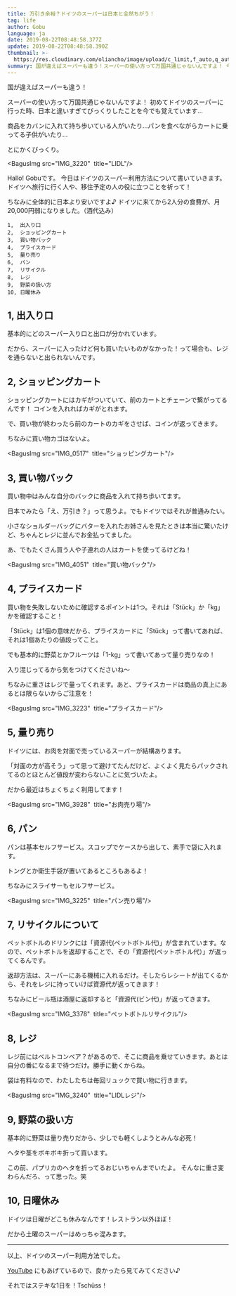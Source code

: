 ```yaml
---
title: 万引き余裕？ドイツのスーパーは日本と全然ちがう！
tag: life
author: Gobu
language: ja
date: 2019-08-22T08:48:58.377Z
update: 2019-08-22T08:48:58.390Z
thumbnail: >-
  https://res.cloudinary.com/oliancho/image/upload/c_limit,f_auto,q_auto,w_1200/v1566553192/bagushaus/baguspost/IMG_3222.jpg
summary: 国が違えばスーパーも違う！スーパーの使い方って万国共通じゃないんですよ！ 今日はドイツのスーパー利用方法について書いてみました。
---
```

国が違えばスーパーも違う！

スーパーの使い方って万国共通じゃないんですよ！ 初めてドイツのスーパーに行った時、日本と違いすぎてびっくりしたことを今でも覚えています…

商品をカバンに入れて持ち歩いている人がいたり…パンを食べながらカートに乗ってる子供がいたり…

とにかくびっくり。

<BagusImg src="IMG_3220"  title="LIDL"/>

Hallo! Gobuです。
今日はドイツのスーパー利用方法について書いていきます。
ドイツへ旅行に行く人や、移住予定の人の役に立つことを祈って！

ちなみに全体的に日本より安いですよ♪
ドイツに来てから2人分の食費が、月20,000円弱になりました。（酒代込み）

```
1,  出入り口
2,  ショッピングカート
3,  買い物バック
4,  プライスカード
5,  量り売り
6,  パン
7,  リサイクル
8,  レジ
9,  野菜の扱い方
10, 日曜休み
```

## 1, 出入り口
基本的にどのスーパー入り口と出口が分かれています。

だから、スーパーに入ったけど何も買いたいものがなかった！って場合も、レジを通らないと出られないんです。

## 2, ショッピングカート
ショッピングカートにはカギがついていて、前のカートとチェーンで繋がってるんです！
コインを入れればカギがとれます。

で、買い物が終わったら前のカートのカギをさせば、コインが返ってきます。

ちなみに買い物カゴはないよ。

<BagusImg src="IMG_0517"  title="ショッピングカート"/>

## 3, 買い物バック
買い物中はみんな自分のバックに商品を入れて持ち歩いてます。

日本でみたら「え、万引き？」って思うよ。でもドイツではそれが普通みたい。

小さなショルダーバッグにバターを入れたお姉さんを見たときは本当に驚いたけど、ちゃんとレジに並んでお金払ってました。

あ、でもたくさん買う人や子連れの人はカートを使ってるけどね！

<BagusImg src="IMG_4051"  title="買い物バック"/>

## 4, プライスカード
買い物を失敗しないために確認するポイントは1つ。それは「Stück」か「kg」かを確認すること！

「Stück」は1個の意味だから、プライスカードに「Stück」って書いてあれば、それは1個あたりの値段ってこと。

でも基本的に野菜とかフルーツは「1-kg」って書いてあって量り売りなの！

入り混じってるから気をつけてくださいね〜

ちなみに重さはレジで量ってくれます。あと、プライスカードは商品の真上にあるとは限らないからご注意を！

<BagusImg src="IMG_3223"  title="プライスカード"/>

## 5, 量り売り
ドイツには、お肉を対面で売っているスーパーが結構あります。

「対面の方が高そう」って思って避けてたんだけど、よくよく見たらパックされてるのとほとんど値段が変わらないことに気づいたよ。

だから最近はちょくちょく利用してます！

<BagusImg src="IMG_3928"  title="お肉売り場"/>

## 6, パン
パンは基本セルフサービス。スコップでケースから出して、素手で袋に入れます。

トングとか衛生手袋が置いてあるところもあるよ！

ちなみにスライサーもセルフサービス。

<BagusImg src="IMG_3225"  title="パン売り場"/>

## 7, リサイクルについて
ペットボトルのドリンクには「資源代(ペットボトル代)」が含まれています。なので、ペットボトルを返却することで、その「資源代(ペットボトル代）」が返ってくるんです。

返却方法は、スーパーにある機械に入れるだけ。そしたらレシートが出てくるから、それをレジに持っていけば資源代が返ってきます！

ちなみにビール瓶は酒屋に返却すると「資源代(ビン代)」が返ってきます。

<BagusImg src="IMG_3378"  title="ペットボトルリサイクル"/>

## 8, レジ
レジ前にはベルトコンベア？があるので、そこに商品を乗せていきます。あとは自分の番になるまで待つだけ。勝手に動くからね。

袋は有料なので、わたしたちは毎回リュックで買い物に行きます。

<BagusImg src="IMG_3240"  title="LIDLレジ"/>

## 9, 野菜の扱い方
基本的に野菜は量り売りだから、少しでも軽くしようとみんな必死！

ヘタや茎をボキボキ折って買います。

この前、パプリカのヘタを折ってるおじいちゃんまでいたよ。
そんなに重さ変わらんだろ、って思った。笑

## 10, 日曜休み
ドイツは日曜がどこも休みなんです！レストラン以外ほぼ！

だから土曜のスーパーはめっちゃ混みます。

---


以上、ドイツのスーパー利用方法でした。

[YouTube](https://www.youtube.com/watch?v=gMgfwa6mO8o)
にもあげているので、良かったら見てみてください♪

それではステキな1日を！Tschüss！
